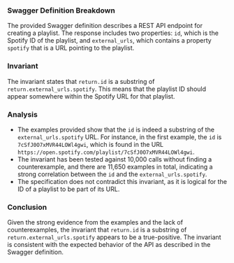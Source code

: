 ### Swagger Definition Breakdown
The provided Swagger definition describes a REST API endpoint for creating a playlist. The response includes two properties: `id`, which is the Spotify ID of the playlist, and `external_urls`, which contains a property `spotify` that is a URL pointing to the playlist.

### Invariant
The invariant states that `return.id` is a substring of `return.external_urls.spotify`. This means that the playlist ID should appear somewhere within the Spotify URL for that playlist.

### Analysis
- The examples provided show that the `id` is indeed a substring of the `external_urls.spotify` URL. For instance, in the first example, the `id` is `7cSfJ0O7xMVR44LOWl4gwi`, which is found in the URL `https://open.spotify.com/playlist/7cSfJ0O7xMVR44LOWl4gwi`. 
- The invariant has been tested against 10,000 calls without finding a counterexample, and there are 11,650 examples in total, indicating a strong correlation between the `id` and the `external_urls.spotify`.
- The specification does not contradict this invariant, as it is logical for the ID of a playlist to be part of its URL.

### Conclusion
Given the strong evidence from the examples and the lack of counterexamples, the invariant that `return.id` is a substring of `return.external_urls.spotify` appears to be a true-positive. The invariant is consistent with the expected behavior of the API as described in the Swagger definition.
